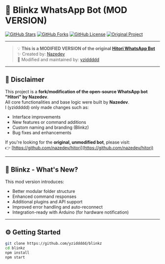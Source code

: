 # 🔁 Blinkz WhatsApp Bot (MOD VERSION)

[![GitHub Stars](https://img.shields.io/github/stars/yziddddd/blinkz?style=social)](https://github.com/yziddddd/blinkz/stargazers)
[![GitHub Forks](https://img.shields.io/github/forks/yziddddd/blinkz?style=social)](https://github.com/yziddddd/blinkz/network)
[![GitHub License](https://img.shields.io/github/license/yziddddd/blinkz)](./LICENSE)
[![Original Project](https://img.shields.io/badge/Original-Hitori%20by%20Nazedev-blue)](https://github.com/nazedev/hitori)

---

> 💡 **This is a MODIFIED VERSION of the original [Hitori WhatsApp Bot](https://github.com/nazedev/hitori)**  
> ✨ Created by: [Nazedev](https://github.com/nazedev)  
> 🔧 Modified and maintained by: [yziddddd](https://github.com/yziddddd)

---

## 📌 Disclaimer

This project is a **fork/modification of the open-source WhatsApp bot "Hitori" by Nazedev**.  
All core functionalities and base logic were built by **Nazedev**.  
I (yziddddd) only made changes such as:
- Interface improvements
- New features or command additions
- Custom naming and branding (Blinkz)
- Bug fixes and enhancements

If you're looking for the **original, unmodified bot**, please visit:  
👉 [https://github.com/nazedev/hitori](https://github.com/nazedev/hitori)

---

## 🔄 Blinkz - What's New?

This mod version introduces:
- Better modular folder structure
- Enhanced command responses
- Additional plugins and API support
- Improved error handling and auto-reconnect
- Integration-ready with Arduino (for hardware notification)

---

## ⚙️ Getting Started

```bash
git clone https://github.com/yziddddd/blinkz
cd blinkz
npm install
npm start
